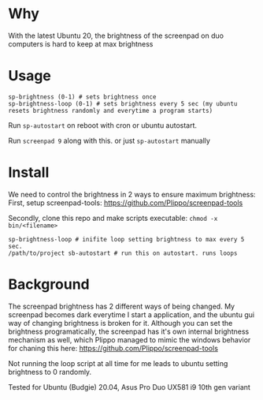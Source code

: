 # Why

With the latest Ubuntu 20, the brightness of the screenpad on duo computers is hard to keep at max brightness

# Usage

```
sp-brightness (0-1) # sets brightness once
sp-brightness-loop (0-1) # sets brightness every 5 sec (my ubuntu resets brightness randomly and everytime a program starts)
```
Run `sp-autostart` on reboot with cron or ubuntu autostart.

Run `screenpad 9` along with this. or just `sp-autostart` manually

# Install

We need to control the brightness in 2 ways to ensure maximum brightness:
First, setup screenpad-tools: https://github.com/Plippo/screenpad-tools

Secondly, clone this repo and make scripts executable:
`chmod -x bin/<filename>`

```
sp-brightness-loop # inifite loop setting brightness to max every 5 sec. 
/path/to/project sb-autostart # run this on autostart. runs loops
```


# Background

The screenpad brightness has 2 different ways of being changed.
My screenpad becomes dark everytime I start a application, and the ubuntu gui way of changing brightness is broken for it.
Although you can set the brightness programatically, the screenpad has it's own internal brightness mechanism as well,
which Plippo managed to mimic the windows behavior for chaning this here: https://github.com/Plippo/screenpad-tools

Not running the loop script at all time for me leads to ubuntu setting brightness to 0 randomly.

Tested for Ubuntu (Budgie) 20.04, Asus Pro Duo UX581 i9 10th gen variant
